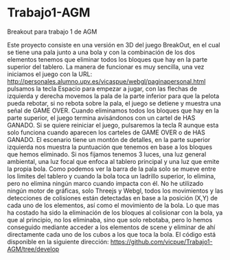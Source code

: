 # Trabajo1-AGM
Breakout para trabajo 1 de AGM

Este proyecto consiste en una versión en 3D del juego BreakOut, en el cual se tiene una pala junto a una bola y con la combinación de los dos elementos tenemos que eliminar todos los bloques que hay en la parte superior del tablero. 
La manera de funcionar es muy sencilla, una vez iniciamos el juego con la URL:
http://personales.alumno.upv.es/vicaspue/webgl/paginapersonal.html
pulsamos la tecla Espacio para empezar a jugar, con las flechas de izquierda y derecha movemos la pala de la parte inferior para que la pelota pueda rebotar, si no rebota sobre la pala, el juego se detiene y muestra una señal de GAME OVER. 
Cuando eliminamos todos los bloques que hay en la parte superior, el juego termina avisándonos con un cartel de HAS GANADO. 
Si se quiere reiniciar el juego, pulsaremos la tecla R aunque esta solo funciona cuando aparecen los carteles de GAME OVER o de HAS GANADO. 
El escenario tiene un montón de detalles, en la parte superior izquierda nos muestra la puntuación que tenemos en base a los bloques que hemos eliminado. Si nos fijamos tenemos 3 luces, una luz general ambiental, una luz focal que enfoca al tablero principal y una luz que emite la propia bola. 
Como podemos ver la barra de la pala solo se mueve entre los limites del tablero y cuando la bola toca un ladrillo superior, lo elimina, pero no elimina ningún marco cuando impacta con él. 
No he utilizado ningún motor de gráficas, solo Threejs y Webgl, todos los movimientos y las detecciones de colisiones están detectadas en base a la posición (X,Y) de cada uno de los elementos, así como el movimiento de la bola. 
Lo que mas ha costado ha sido la eliminación de los bloques al colisionar con la bola, ya que al principio, no los eliminaba, sino que solo rebotaba, pero lo hemos conseguido mediante acceder a los elementos de scene y eliminar de ahí directamente cada uno de los cubos a los que toca la bola. 
El código está disponible en la siguiente dirección:
https://github.com/vicpue/Trabajo1-AGM/tree/develop
